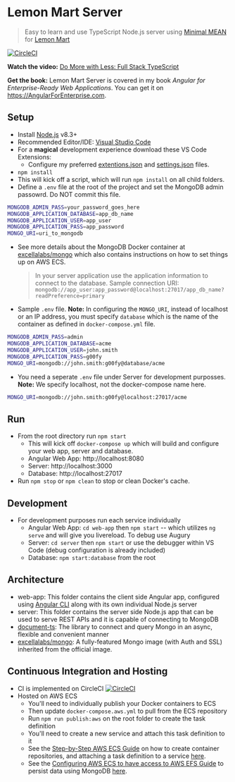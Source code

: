 # Lemon Mart Server

> Easy to learn and use TypeScript Node.js server using [Minimal MEAN](https://github.com/duluca/minimal-mean) for [Lemon Mart](https://github.com/duluca/lemon-mart)

[![CircleCI](https://circleci.com/gh/duluca/lemon-mart-server/tree/master.svg?style=svg)](https://circleci.com/gh/duluca/lemon-mart-server/tree/master)

**Watch the video:** [Do More with Less: Full Stack TypeScript](https://youtu.be/gi1neXh0uKE?list=PLtevgo7IoQizTQdXtRKEXGguTQbL0F01_)

**Get the book:** Lemon Mart Server is covered in my book _Angular for Enterprise-Ready Web Applications_. You can get it on https://AngularForEnterprise.com.

## Setup

* Install [Node.js](https://nodejs.org/en/) v8.3+
* Recommended Editor/IDE: [Visual Studio Code](https://code.visualstudio.com/)
* For a **magical** development experience download these VS Code Extensions:
  * Configure my preferred [extentions.json](https://gist.github.com/duluca/6bbd3c687beb6c84cb475fdf3eaa06f0#file-extensions-json) and [settings.json](https://gist.github.com/duluca/6bbd3c687beb6c84cb475fdf3eaa06f0#file-settings-json) files.
* `npm install`
* This will kick off a script, which will run `npm install` on all child folders.
* Define a `.env` file at the root of the project and set the MongoDB admin passowrd. Do NOT commit this file.

```Bash
MONGODB_ADMIN_PASS=your_password_goes_here
MONGODB_APPLICATION_DATABASE=app_db_name
MONGODB_APPLICATION_USER=app_user
MONGODB_APPLICATION_PASS=app_password
MONGO_URI=uri_to_mongodb
```

* See more details about the MongoDB Docker container at [excellalabs/mongo](https://github.com/excellalabs/mongo-docker) which also contains instructions on how to set things up on AWS ECS.

  > In your server application use the application information to connect to the database.
  > Sample connection URI: `mongodb://app_user:app_password@localhost:27017/app_db_name?readPreference=primary`

* Sample `.env` file. **Note:** In configuring the `MONGO_URI`, instead of localhost or an IP address, you must specify `database` which is the name of the container as defined in `docker-compose.yml` file.

```Bash
MONGODB_ADMIN_PASS=admin
MONGODB_APPLICATION_DATABASE=acme
MONGODB_APPLICATION_USER=john.smith
MONGODB_APPLICATION_PASS=g00fy
MONGO_URI=mongodb://john.smith:g00fy@database/acme
```

* You need a seperate `.env` file under Server for development purposses. **Note:** We specify localhost, not the docker-compose name here.

```Bash
MONGO_URI=mongodb://john.smith:g00fy@localhost:27017/acme
```

## Run

* From the root directory run `npm start`
  * This will kick off `docker-compose up` which will build and configure your web app, server and database.
  * Angular Web App: http://localhost:8080
  * Server: http://localhost:3000
  * Database: http://localhost:27017
* Run `npm stop` or `npm clean` to stop or clean Docker's cache.

## Development

* For development purposes run each service individually
  * Angular Web App: `cd web-app` then `npm start` -- which utilizes `ng serve` and will give you livereload. To debug use Augury
  * Server: `cd server` then `npm start` or use the debugger within VS Code (debug configuration is already included)
  * Database: `npm start:database` from the root

## Architecture

* web-app: This folder contains the client side Angular app, configured using [Angular CLI](https://github.com/angular/angular-cli) along with its own individual Node.js server
* server: This folder contains the server side Node.js app that can be used to serve REST APIs and it is capable of connecting to MongoDB
* [document-ts](https://github.com/duluca/documentts): The library to connect and query Mongo in an async, flexible and convenient manner
* [excellalabs/mongo](https://hub.docker.com/r/excellalabs/mongo/): A fully-featured Mongo image (with Auth and SSL) inherited from the official image.

## Continuous Integration and Hosting

* CI is implemented on CircleCI [![CircleCI](https://circleci.com/gh/duluca/lemon-mart-server/tree/master.svg?style=svg)](https://circleci.com/gh/duluca/lemon-mart-server/tree/master)
* Hosted on AWS ECS
  * You'll need to individually publish your Docker containers to ECS
  * Then update `docker-compose.aws.yml` to pull from the ECS repository
  * Run `npm run publish:aws` on the root folder to create the task definition
  * You'll need to create a new service and attach this task definition to it
  * See the [Step-by-Step AWS ECS Guide](https://gist.github.com/duluca/ebcf98923f733a1fdb6682f111b1a832#file-step-by-step-how-to-for-aws-ecs-md) on how to create container repositories, and attaching a task definition to a service [here](https://gist.github.com/duluca/ebcf98923f733a1fdb6682f111b1a832#file-step-by-step-how-to-for-aws-ecs-md).
  * See the [Configuring AWS ECS to have access to AWS EFS Guide](https://gist.github.com/duluca/ebcf98923f733a1fdb6682f111b1a832#file-awc-ecs-access-to-aws-efs-md) to persist data using MongoDB [here](https://gist.github.com/duluca/ebcf98923f733a1fdb6682f111b1a832#file-awc-ecs-access-to-aws-efs-md).
